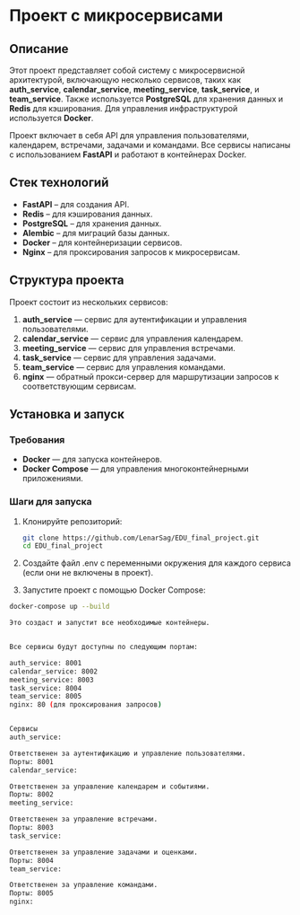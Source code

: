 # Проект с микросервисами

## Описание

Этот проект представляет собой систему с микросервисной архитектурой, включающую несколько сервисов, таких как **auth_service**, **calendar_service**, **meeting_service**, **task_service**, и **team_service**. Также используется **PostgreSQL** для хранения данных и **Redis** для кэширования. Для управления инфраструктурой используется **Docker**.

Проект включает в себя API для управления пользователями, календарем, встречами, задачами и командами. Все сервисы написаны с использованием **FastAPI** и работают в контейнерах Docker.

## Стек технологий

- **FastAPI** – для создания API.
- **Redis** – для кэширования данных.
- **PostgreSQL** – для хранения данных.
- **Alembic** – для миграций базы данных.
- **Docker** – для контейнеризации сервисов.
- **Nginx** – для проксирования запросов к микросервисам.
  
## Структура проекта

Проект состоит из нескольких сервисов:

1. **auth_service** — сервис для аутентификации и управления пользователями.
2. **calendar_service** — сервис для управления календарем.
3. **meeting_service** — сервис для управления встречами.
4. **task_service** — сервис для управления задачами.
5. **team_service** — сервис для управления командами.
6. **nginx** — обратный прокси-сервер для маршрутизации запросов к соответствующим сервисам.

## Установка и запуск

### Требования

- **Docker** — для запуска контейнеров.
- **Docker Compose** — для управления многоконтейнерными приложениями.

### Шаги для запуска

1. Клонируйте репозиторий:
   ```bash
   git clone https://github.com/LenarSag/EDU_final_project.git
   cd EDU_final_project

2. Создайте файл .env с переменными окружения для каждого сервиса (если они не включены в проект).

3. Запустите проект с помощью Docker Compose:
```bash
docker-compose up --build

Это создаст и запустит все необходимые контейнеры.


Все сервисы будут доступны по следующим портам:

auth_service: 8001
calendar_service: 8002
meeting_service: 8003
task_service: 8004
team_service: 8005
nginx: 80 (для проксирования запросов)


Сервисы
auth_service:

Ответственен за аутентификацию и управление пользователями.
Порты: 8001
calendar_service:

Ответственен за управление календарем и событиями.
Порты: 8002
meeting_service:

Ответственен за управление встречами.
Порты: 8003
task_service:

Ответственен за управление задачами и оценками.
Порты: 8004
team_service:

Ответственен за управление командами.
Порты: 8005
nginx:

